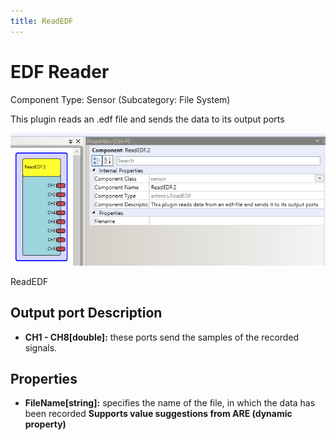 ```yaml
---
title: ReadEDF
---
```


# EDF Reader

Component Type: Sensor (Subcategory: File System)

This plugin reads an .edf file and sends the data to its output ports

![Screenshot: ReadEDF plugin](./img/ReadEDF.png "Screenshot: ReadEDF plugin")

ReadEDF

## Output port Description

- **CH1 - CH8\[double\]:** these ports send the samples of the recorded signals.

## Properties

- **FileName\[string\]:** specifies the name of the file, in which the data has been recorded **Supports value suggestions from ARE (dynamic property)**
